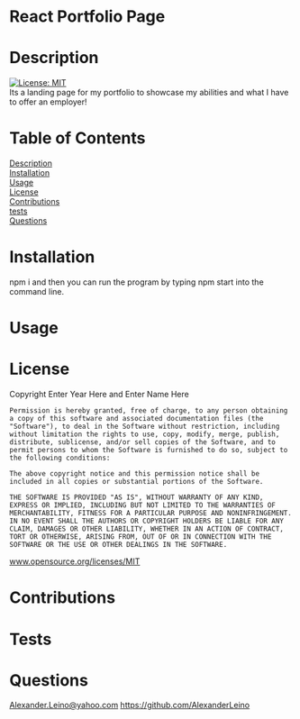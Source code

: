 
# React Portfolio Page
# Description
[![License: MIT](https://img.shields.io/badge/License-MIT-yellow.svg)](https://opensource.org/licenses/MIT)<br>
Its a landing page for my portfolio to showcase my abilities and what I have to offer an employer!
# Table of Contents
[Description](#Description)<br>
[Installation](#Installation)<br>
[Usage](#Usage)<br>
[License](#License)<br>
[Contributions](#Contributions)<br>
[tests](#Tests)<br>
[Questions](#Questions)<br>
# Installation<br>
npm i and then you can run the program by typing npm start into the command line. 
# Usage
 
# License 
Copyright Enter Year Here and Enter Name Here
    
    Permission is hereby granted, free of charge, to any person obtaining a copy of this software and associated documentation files (the "Software"), to deal in the Software without restriction, including without limitation the rights to use, copy, modify, merge, publish, distribute, sublicense, and/or sell copies of the Software, and to permit persons to whom the Software is furnished to do so, subject to the following conditions:
    
    The above copyright notice and this permission notice shall be included in all copies or substantial portions of the Software.
    
    THE SOFTWARE IS PROVIDED "AS IS", WITHOUT WARRANTY OF ANY KIND, EXPRESS OR IMPLIED, INCLUDING BUT NOT LIMITED TO THE WARRANTIES OF MERCHANTABILITY, FITNESS FOR A PARTICULAR PURPOSE AND NONINFRINGEMENT. IN NO EVENT SHALL THE AUTHORS OR COPYRIGHT HOLDERS BE LIABLE FOR ANY CLAIM, DAMAGES OR OTHER LIABILITY, WHETHER IN AN ACTION OF CONTRACT, TORT OR OTHERWISE, ARISING FROM, OUT OF OR IN CONNECTION WITH THE SOFTWARE OR THE USE OR OTHER DEALINGS IN THE SOFTWARE.
www.opensource.org/licenses/MIT
# Contributions

# Tests
 
# Questions
Alexander.Leino@yahoo.com
https://github.com/AlexanderLeino

